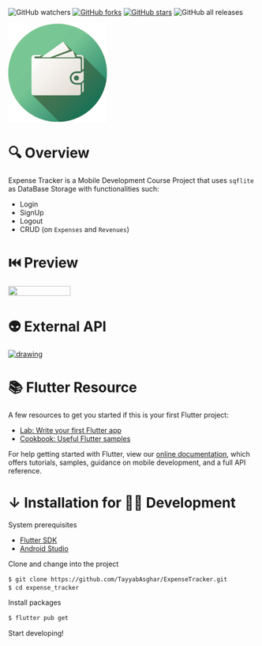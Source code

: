![GitHub watchers](https://img.shields.io/github/watchers/TayyabAsghar/ExpenseTracker?style=social)
[![GitHub forks](https://img.shields.io/github/forks/TayyabAsghar/ExpenseTracker?logo=github&style=social)](https://github.com/TayyabAsghar/MAD-Sem6/network)
[![GitHub stars](https://img.shields.io/github/stars/TayyabAsghar/ExpenseTracker?logo=github&style=social)](https://github.com/TayyabAsghar/ExpenseTracker/stargazers)
![GitHub all releases](https://img.shields.io/github/downloads/TayyabAsghar/ExpenseTrackers/total?logo=github&style=social)

<a href= "https://github.com/TayyabAsghar/https://github.com/TayyabAsghar/ExpenseTracker/blob/master/assets/icons/logo.png">
<img src="assets/icons/logo.png" alt="drawing" width="200"/>
</a>

# 🔍 Overview

Expense Tracker is a Mobile Development Course Project that uses `sqflite` as DataBase Storage with functionalities such:

- Login
- SignUp
- Logout
- CRUD (on `Expenses` and `Revenues`)

# ⏮️ Preview

<img src="assets/gifs/preview.gif" width="50%" height="50%"/>

# 👽 External API

<a href="https://source.unsplash.com">
<img src="https://images.unsplash.com/photo-1549706844-30ea8cad811b?ixid=MnwxMjA3fDB8MHxwaG90by1wYWdlfHx8fGVufDB8fHx8&ixlib=rb-1.2.1&auto=format&fit=crop&w=889&q=80" alt="drawing" width="1000" height="300"/></a>

# 📚 Flutter Resource

A few resources to get you started if this is your first Flutter project:

- [Lab: Write your first Flutter app](https://flutter.dev/docs/get-started/codelab)
- [Cookbook: Useful Flutter samples](https://flutter.dev/docs/cookbook)

For help getting started with Flutter, view our [online documentation](https://flutter.dev/docs), which offers tutorials, samples, guidance on mobile development, and a full API reference.

# ↓ Installation for 🐱‍💻 Development

System prerequisites

- [Flutter SDK][fsdk]
- [Android Studio][astudio]

Clone and change into the project

```sh
$ git clone https://github.com/TayyabAsghar/ExpenseTracker.git
$ cd expense_tracker
```

Install packages

```sh
$ flutter pub get
```

Start developing!

[fsdk]: https://flutter.dev/docs/get-started/install
[astudio]: https://developer.android.com/studio
